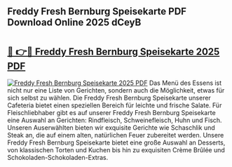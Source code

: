 ## Freddy Fresh Bernburg Speisekarte PDF Download Online 2025 dCeyB

# <h2><a href="http://gcczl7h.nevu.top/?p=Freddy+Fresh+Bernburg+Speisekarte">🔗 👉🔴 Freddy Fresh Bernburg Speisekarte 2025 PDF</a></h2>

[![Freddy Fresh Bernburg Speisekarte 2025 PDF](https://i.imgur.com/dBaPXMq.png)](http://gcczl7h.nevu.top/?p=Freddy+Fresh+Bernburg+Speisekarte)
Das Menü des Essens ist nicht nur eine Liste von Gerichten, sondern auch die Möglichkeit, etwas für sich selbst zu wählen. Die Freddy Fresh Bernburg Speisekarte unserer Cafeteria bietet einen speziellen Bereich für leichte und frische Salate. Für Fleischliebhaber gibt es auf unserer Freddy Fresh Bernburg Speisekarte eine Auswahl an Gerichten: Rindfleisch, Schweinefleisch, Huhn und Fisch. Unseren Auserwählten bieten wir exquisite Gerichte wie Schaschlik und Steak an, die auf einem alten, natürlichen Feuer zubereitet werden. Unsere Freddy Fresh Bernburg Speisekarte bietet eine große Auswahl an Desserts, von klassischen Torten und Kuchen bis hin zu exquisiten Crème Brûlée und Schokoladen-Schokoladen-Extras.
